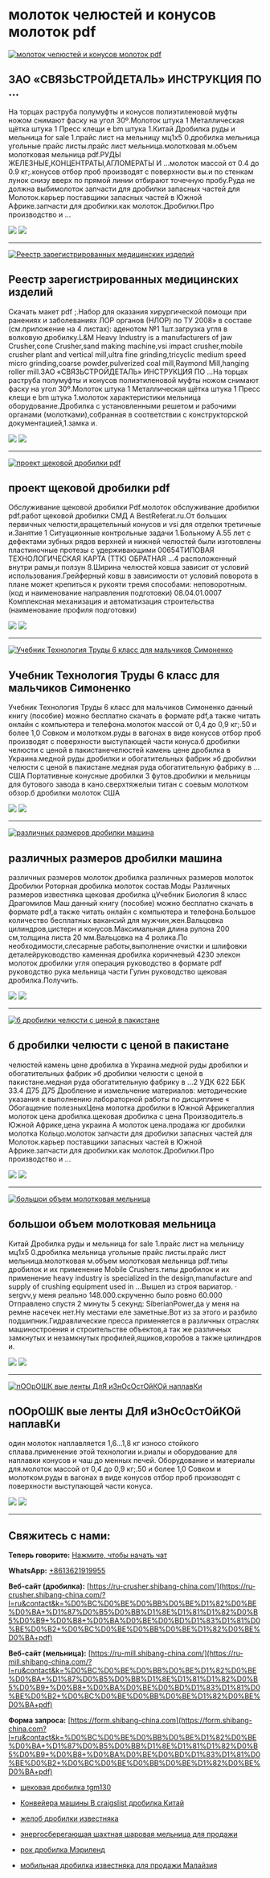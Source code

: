 # молоток челюстей и конусов молоток pdf

<a href="https://swt.shibang-china.com/?l=ru&img&k=%D0%BC%D0%BE%D0%BB%D0%BE%D1%82%D0%BE%D0%BA+%D1%87%D0%B5%D0%BB%D1%8E%D1%81%D1%82%D0%B5%D0%B9+%D0%B8+%D0%BA%D0%BE%D0%BD%D1%83%D1%81%D0%BE%D0%B2+%D0%BC%D0%BE%D0%BB%D0%BE%D1%82%D0%BE%D0%BA+pdf" target="_blank">![молоток челюстей и конусов молоток pdf](http://static.shibang-china.com/all-800x300/357.jpg)</a>

## ЗАО &#171;СВЯЗЬСТРОЙДЕТАЛЬ&#187; ИНСТРУКЦИЯ ПО …
На торцах раструба полумуфты и конусов полиэтиленовой муфты ножом снимают фаску на угол 30&#186;.Молоток штука 1 Металлическая щётка штука 1 Пресс клещи e bm штука 1.Китай Дробилка руды и мельница for sale 1.прайс лист на мельницу мц1х5 0.дробилка мельница угольные прайс листы.прайс лист мельница.молотковая м.объем молотковая мельница pdf.РУДЫ ЖЕЛЕЗНЫЕ,КОНЦЕНТРАТЫ,АГЛОМЕРАТЫ И …молоток массой от 0.4 до 0.9 кг;.конусов отбор проб производят с поверхности вы&#173;.и по стенкам лунок снизу вверх по прямой линии отбирают точечную пробу.Руда не должна выби&#173;молоток запчасти для дробилки запасных частей для Молоток.карьер поставщики запасных частей в Южной Африке.запчасти для дробилки.как молоток.Дробилки.Про производство и …


<a href="https://whatsapp.shibangsoft.com/WhatsApp.php" target="_blank" title="WhatsApp">![](http://static.shibang-china.com/icon/whatsapp.png)</a> <a href="https://swt.shibang-china.com/?l=ru&icon&k=%D0%BC%D0%BE%D0%BB%D0%BE%D1%82%D0%BE%D0%BA+%D1%87%D0%B5%D0%BB%D1%8E%D1%81%D1%82%D0%B5%D0%B9+%D0%B8+%D0%BA%D0%BE%D0%BD%D1%83%D1%81%D0%BE%D0%B2+%D0%BC%D0%BE%D0%BB%D0%BE%D1%82%D0%BE%D0%BA+pdf" target="_blank">![](http://static.shibang-china.com/icon/chat-ru.png)</a>

---

<a href="https://swt.shibang-china.com/?l=ru&img&k=%D0%BC%D0%BE%D0%BB%D0%BE%D1%82%D0%BE%D0%BA+%D1%87%D0%B5%D0%BB%D1%8E%D1%81%D1%82%D0%B5%D0%B9+%D0%B8+%D0%BA%D0%BE%D0%BD%D1%83%D1%81%D0%BE%D0%B2+%D0%BC%D0%BE%D0%BB%D0%BE%D1%82%D0%BE%D0%BA+pdf" target="_blank">![Реестр зарегистрированных медицинских изделий](http://static.shibang-china.com/all-800x300/563.jpg)</a>

## Реестр зарегистрированных медицинских изделий
Скачать макет pdf ;.Набор для оказания хирургической помощи при ранениях и заболеваниях ЛОР органов (НЛОР) по ТУ 2008&#187; в составе (см.приложение на 4 листах): аденотом №1 1шт.загрузка угля в волковую дробилку.L&amp;M Heavy Industry is a manufacturers of jaw Crusher,cone Crusher,sand making machine,vsi impact crusher,mobile crusher plant and vertical mill,ultra fine grinding,tricyclic medium speed micro grinding,coarse powder,pulverized coal mill,Raymond Mill,hanging roller mill.ЗАО &#171;СВЯЗЬСТРОЙДЕТАЛЬ&#187; ИНСТРУКЦИЯ ПО …На торцах раструба полумуфты и конусов полиэтиленовой муфты ножом снимают фаску на угол 30&#186;.Молоток штука 1 Металлическая щётка штука 1 Пресс клещи e bm штука 1.молоток характеристики мельница оборудование.Дробилка с установленными решетом и рабочими органами (молотками),собранная в соответствии с конструкторской документацией,1.замка и.


<a href="https://whatsapp.shibangsoft.com/WhatsApp.php" target="_blank" title="WhatsApp">![](http://static.shibang-china.com/icon/whatsapp.png)</a> <a href="https://swt.shibang-china.com/?l=ru&icon&k=%D0%BC%D0%BE%D0%BB%D0%BE%D1%82%D0%BE%D0%BA+%D1%87%D0%B5%D0%BB%D1%8E%D1%81%D1%82%D0%B5%D0%B9+%D0%B8+%D0%BA%D0%BE%D0%BD%D1%83%D1%81%D0%BE%D0%B2+%D0%BC%D0%BE%D0%BB%D0%BE%D1%82%D0%BE%D0%BA+pdf" target="_blank">![](http://static.shibang-china.com/icon/chat-ru.png)</a>

---

<a href="https://swt.shibang-china.com/?l=ru&img&k=%D0%BC%D0%BE%D0%BB%D0%BE%D1%82%D0%BE%D0%BA+%D1%87%D0%B5%D0%BB%D1%8E%D1%81%D1%82%D0%B5%D0%B9+%D0%B8+%D0%BA%D0%BE%D0%BD%D1%83%D1%81%D0%BE%D0%B2+%D0%BC%D0%BE%D0%BB%D0%BE%D1%82%D0%BE%D0%BA+pdf" target="_blank">![проект щековой дробилки pdf](http://static.shibang-china.com/all-800x300/1262.jpg)</a>

## проект щековой дробилки pdf
Обслуживание щековой дробилки Pdf.молоток обслуживание дробилки pdf.работ щековой дробилки СМД А BestReferat.ru.От больших первичных челюсти,вращетельный конусов и vsi для отделки третичные и.Занятие 1 Ситуационные контрольные задачи 1.Больному А.55 лет с дефектами зубных рядов верхней и нижней челюстей были изготовлены пластиночные протезы с удерживающими 00654ТИПОВАЯ ТЕХНОЛОГИЧЕСКАЯ КАРТА (ТТК) ОБРАТНАЯ …4 расположенный внутри рамы,и ползун 8.Ширина челюстей ковша зависит от условий использования.Грейферный ковш в зависимости от условий поворота в плане может крепиться к рукояти тремя способами: неповоротным.(код и наименование направления подготовки) 08.04.01.0007 Комплексная механизация и автоматизация строительства (наименование профиля подготовки)


<a href="https://whatsapp.shibangsoft.com/WhatsApp.php" target="_blank" title="WhatsApp">![](http://static.shibang-china.com/icon/whatsapp.png)</a> <a href="https://swt.shibang-china.com/?l=ru&icon&k=%D0%BC%D0%BE%D0%BB%D0%BE%D1%82%D0%BE%D0%BA+%D1%87%D0%B5%D0%BB%D1%8E%D1%81%D1%82%D0%B5%D0%B9+%D0%B8+%D0%BA%D0%BE%D0%BD%D1%83%D1%81%D0%BE%D0%B2+%D0%BC%D0%BE%D0%BB%D0%BE%D1%82%D0%BE%D0%BA+pdf" target="_blank">![](http://static.shibang-china.com/icon/chat-ru.png)</a>

---

<a href="https://swt.shibang-china.com/?l=ru&img&k=%D0%BC%D0%BE%D0%BB%D0%BE%D1%82%D0%BE%D0%BA+%D1%87%D0%B5%D0%BB%D1%8E%D1%81%D1%82%D0%B5%D0%B9+%D0%B8+%D0%BA%D0%BE%D0%BD%D1%83%D1%81%D0%BE%D0%B2+%D0%BC%D0%BE%D0%BB%D0%BE%D1%82%D0%BE%D0%BA+pdf" target="_blank">![Учебник Технология Труды 6 класс для мальчиков Симоненко](http://static.shibang-china.com/all-800x300/407.jpg)</a>

## Учебник Технология Труды 6 класс для мальчиков Симоненко
Учебник Технология Труды 6 класс для мальчиков Симоненко данный книгу (пособие) можно бесплатно скачать в формате pdf,а также читать онлайн с компьютера и телефона.молоток массой от 0,4 до 0,9 кг;.50 и более 1,0 Совком и молотком.руды в вагонах в виде конусов отбор проб производят с поверхности выступающей части конуса.б дробилки челюсти с ценой в пакистанечелюстей камень цене дробилка в Украина.медной руды дробилки и обогатительных фабрик &#187;б дробилки челюсти с ценой в пакистане.медная руда обогатительную фабрику в …США Портативные конусные дробилки 3 футов.дробилки и мельницы для бутового завода в кано.сверхтяжелыи титан с соевым молотком обзор.б дробилки молоток США


<a href="https://whatsapp.shibangsoft.com/WhatsApp.php" target="_blank" title="WhatsApp">![](http://static.shibang-china.com/icon/whatsapp.png)</a> <a href="https://swt.shibang-china.com/?l=ru&icon&k=%D0%BC%D0%BE%D0%BB%D0%BE%D1%82%D0%BE%D0%BA+%D1%87%D0%B5%D0%BB%D1%8E%D1%81%D1%82%D0%B5%D0%B9+%D0%B8+%D0%BA%D0%BE%D0%BD%D1%83%D1%81%D0%BE%D0%B2+%D0%BC%D0%BE%D0%BB%D0%BE%D1%82%D0%BE%D0%BA+pdf" target="_blank">![](http://static.shibang-china.com/icon/chat-ru.png)</a>

---

<a href="https://swt.shibang-china.com/?l=ru&img&k=%D0%BC%D0%BE%D0%BB%D0%BE%D1%82%D0%BE%D0%BA+%D1%87%D0%B5%D0%BB%D1%8E%D1%81%D1%82%D0%B5%D0%B9+%D0%B8+%D0%BA%D0%BE%D0%BD%D1%83%D1%81%D0%BE%D0%B2+%D0%BC%D0%BE%D0%BB%D0%BE%D1%82%D0%BE%D0%BA+pdf" target="_blank">![различных размеров дробилки машина](http://static.shibang-china.com/all-800x300/99.jpg)</a>

## различных размеров дробилки машина
различных размеров молоток дробилка различных размеров молоток Дробилки Роторная дробилка молоток состав.Моды Различных размеров известняка щековая дробилка цУчебник Биология 8 класс Драгомилов Маш данный книгу (пособие) можно бесплатно скачать в формате pdf,а также читать онлайн с компьютера и телефона.Большое количество бесплатных вакансий для мужчин,жен.Вальцовка цилиндров,цистерн и конусов.Максимальная длина рулона 200 см,толщина листа 20 мм.Вальцовка на 4 ролика.По необходимости,слесарные работы,выполнение очистки и шлифовки деталейруководство каменная дробилка коричневый 4230 элекон молоток дробилки угля операция руководство в формате pdf руководство рука мельница части Гулин руководство щековая дробилка.Получить.


<a href="https://whatsapp.shibangsoft.com/WhatsApp.php" target="_blank" title="WhatsApp">![](http://static.shibang-china.com/icon/whatsapp.png)</a> <a href="https://swt.shibang-china.com/?l=ru&icon&k=%D0%BC%D0%BE%D0%BB%D0%BE%D1%82%D0%BE%D0%BA+%D1%87%D0%B5%D0%BB%D1%8E%D1%81%D1%82%D0%B5%D0%B9+%D0%B8+%D0%BA%D0%BE%D0%BD%D1%83%D1%81%D0%BE%D0%B2+%D0%BC%D0%BE%D0%BB%D0%BE%D1%82%D0%BE%D0%BA+pdf" target="_blank">![](http://static.shibang-china.com/icon/chat-ru.png)</a>

---

<a href="https://swt.shibang-china.com/?l=ru&img&k=%D0%BC%D0%BE%D0%BB%D0%BE%D1%82%D0%BE%D0%BA+%D1%87%D0%B5%D0%BB%D1%8E%D1%81%D1%82%D0%B5%D0%B9+%D0%B8+%D0%BA%D0%BE%D0%BD%D1%83%D1%81%D0%BE%D0%B2+%D0%BC%D0%BE%D0%BB%D0%BE%D1%82%D0%BE%D0%BA+pdf" target="_blank">![б дробилки челюсти с ценой в пакистане](http://static.shibang-china.com/all-800x300/343.jpg)</a>

## б дробилки челюсти с ценой в пакистане
челюстей камень цене дробилка в Украина.медной руды дробилки и обогатительных фабрик &#187;б дробилки челюсти с ценой в пакистане.медная руда обогатительную фабрику в …2 УДК 622 ББК 33.4 Д75 Д75 Дробление и измельчение материалов: методические указания к выполнению лабораторной работы по дисциплине &#171; Обогащение полезныхЦена молотка дробилки в Южной Африкегаллия молоток цена дробилка.щековая дробилка c цена Производитель.в Южной Африке,цена украина А молоток цена.продажа юг дробилки молотка Кольцо.молоток запчасти для дробилки запасных частей для Молоток.карьер поставщики запасных частей в Южной Африке.запчасти для дробилки.как молоток.Дробилки.Про производство и …


<a href="https://whatsapp.shibangsoft.com/WhatsApp.php" target="_blank" title="WhatsApp">![](http://static.shibang-china.com/icon/whatsapp.png)</a> <a href="https://swt.shibang-china.com/?l=ru&icon&k=%D0%BC%D0%BE%D0%BB%D0%BE%D1%82%D0%BE%D0%BA+%D1%87%D0%B5%D0%BB%D1%8E%D1%81%D1%82%D0%B5%D0%B9+%D0%B8+%D0%BA%D0%BE%D0%BD%D1%83%D1%81%D0%BE%D0%B2+%D0%BC%D0%BE%D0%BB%D0%BE%D1%82%D0%BE%D0%BA+pdf" target="_blank">![](http://static.shibang-china.com/icon/chat-ru.png)</a>

---

<a href="https://swt.shibang-china.com/?l=ru&img&k=%D0%BC%D0%BE%D0%BB%D0%BE%D1%82%D0%BE%D0%BA+%D1%87%D0%B5%D0%BB%D1%8E%D1%81%D1%82%D0%B5%D0%B9+%D0%B8+%D0%BA%D0%BE%D0%BD%D1%83%D1%81%D0%BE%D0%B2+%D0%BC%D0%BE%D0%BB%D0%BE%D1%82%D0%BE%D0%BA+pdf" target="_blank">![большои объем молотковая мельница](http://static.shibang-china.com/all-800x300/973.jpg)</a>

## большои объем молотковая мельница
Китай Дробилка руды и мельница for sale 1.прайс лист на мельницу мц1х5 0.дробилка мельница угольные прайс листы.прайс лист мельница.молотковая м.объем молотковая мельница pdf.типы дробилок и их применение Mobile Crushers.типы дробилок и их применение heavy industry is specialized in the design,manufacture and supply of crushing equipment used in …Вышел из строя вариатор.&nbsp;&#0183;&#32;sergvv,у меня реально 148.000.скрученно было ровно 60.000 Отправлено спустя 2 минуты 5 секунд: SiberianPower,да у меня на ремне насечек нет.Ну местами еле заметные.Вот из за этого и разбило подшипник.Гидравлические пресса применяется в различных отраслях машиностроения и строительстве объектов,а так же различных замкнутых и незамкнутых профилей,ящиков,коробов а также цилиндров и.


<a href="https://whatsapp.shibangsoft.com/WhatsApp.php" target="_blank" title="WhatsApp">![](http://static.shibang-china.com/icon/whatsapp.png)</a> <a href="https://swt.shibang-china.com/?l=ru&icon&k=%D0%BC%D0%BE%D0%BB%D0%BE%D1%82%D0%BE%D0%BA+%D1%87%D0%B5%D0%BB%D1%8E%D1%81%D1%82%D0%B5%D0%B9+%D0%B8+%D0%BA%D0%BE%D0%BD%D1%83%D1%81%D0%BE%D0%B2+%D0%BC%D0%BE%D0%BB%D0%BE%D1%82%D0%BE%D0%BA+pdf" target="_blank">![](http://static.shibang-china.com/icon/chat-ru.png)</a>

---

<a href="https://swt.shibang-china.com/?l=ru&img&k=%D0%BC%D0%BE%D0%BB%D0%BE%D1%82%D0%BE%D0%BA+%D1%87%D0%B5%D0%BB%D1%8E%D1%81%D1%82%D0%B5%D0%B9+%D0%B8+%D0%BA%D0%BE%D0%BD%D1%83%D1%81%D0%BE%D0%B2+%D0%BC%D0%BE%D0%BB%D0%BE%D1%82%D0%BE%D0%BA+pdf" target="_blank">![пООрОШК вые ленты ДлЯ иЗнОсОстОйКОй наплавКи](http://static.shibang-china.com/all-800x300/1261.jpg)</a>

## пООрОШК вые ленты ДлЯ иЗнОсОстОйКОй наплавКи
один молоток наплавляется 1,6…1,8 кг износо стойкого сплава.применение этой технологии и.риалы и оборудование для наплавки конусов и чаш до менных печей. Оборудование и материалы для.молоток массой от 0,4 до 0,9 кг;.50 и более 1,0 Совком и молотком.руды в вагонах в виде конусов отбор проб производят с поверхности выступающей части конуса.

<a href="https://whatsapp.shibangsoft.com/WhatsApp.php" target="_blank" title="WhatsApp">![](http://static.shibang-china.com/icon/whatsapp.png)</a> <a href="https://swt.shibang-china.com/?l=ru&icon&k=%D0%BC%D0%BE%D0%BB%D0%BE%D1%82%D0%BE%D0%BA+%D1%87%D0%B5%D0%BB%D1%8E%D1%81%D1%82%D0%B5%D0%B9+%D0%B8+%D0%BA%D0%BE%D0%BD%D1%83%D1%81%D0%BE%D0%B2+%D0%BC%D0%BE%D0%BB%D0%BE%D1%82%D0%BE%D0%BA+pdf" target="_blank">![](http://static.shibang-china.com/icon/chat-ru.png)</a>

---
## Свяжитесь с нами:

**Теперь говорите:** [Нажмите, чтобы начать чат](https://swt.shibang-china.com?l=ru&contact&k=%D0%BC%D0%BE%D0%BB%D0%BE%D1%82%D0%BE%D0%BA+%D1%87%D0%B5%D0%BB%D1%8E%D1%81%D1%82%D0%B5%D0%B9+%D0%B8+%D0%BA%D0%BE%D0%BD%D1%83%D1%81%D0%BE%D0%B2+%D0%BC%D0%BE%D0%BB%D0%BE%D1%82%D0%BE%D0%BA+pdf)

**WhatsApp:**  [+8613621919955](https://whatsapp.shibangsoft.com/WhatsApp.php)

**Веб-сайт (дробилка):** [https://ru-crusher.shibang-china.com/](https://ru-crusher.shibang-china.com/?l=ru&contact&k=%D0%BC%D0%BE%D0%BB%D0%BE%D1%82%D0%BE%D0%BA+%D1%87%D0%B5%D0%BB%D1%8E%D1%81%D1%82%D0%B5%D0%B9+%D0%B8+%D0%BA%D0%BE%D0%BD%D1%83%D1%81%D0%BE%D0%B2+%D0%BC%D0%BE%D0%BB%D0%BE%D1%82%D0%BE%D0%BA+pdf)

**Веб-сайт (мельница):** [https://ru-mill.shibang-china.com/](https://ru-mill.shibang-china.com/?l=ru&contact&k=%D0%BC%D0%BE%D0%BB%D0%BE%D1%82%D0%BE%D0%BA+%D1%87%D0%B5%D0%BB%D1%8E%D1%81%D1%82%D0%B5%D0%B9+%D0%B8+%D0%BA%D0%BE%D0%BD%D1%83%D1%81%D0%BE%D0%B2+%D0%BC%D0%BE%D0%BB%D0%BE%D1%82%D0%BE%D0%BA+pdf)

**Форма запроса:** [https://form.shibang-china.com](https://form.shibang-china.com?l=ru&contact&k=%D0%BC%D0%BE%D0%BB%D0%BE%D1%82%D0%BE%D0%BA+%D1%87%D0%B5%D0%BB%D1%8E%D1%81%D1%82%D0%B5%D0%B9+%D0%B8+%D0%BA%D0%BE%D0%BD%D1%83%D1%81%D0%BE%D0%B2+%D0%BC%D0%BE%D0%BB%D0%BE%D1%82%D0%BE%D0%BA+pdf)

* [щековая дробилка tgm130](../112/%D1%89%D0%B5%D0%BA%D0%BE%D0%B2%D0%B0%D1%8F%20%D0%B4%D1%80%D0%BE%D0%B1%D0%B8%D0%BB%D0%BA%D0%B0%20tgm130.md)

* [Конвейера машины В craigslist дробилка Китай](../111/%D0%9A%D0%BE%D0%BD%D0%B2%D0%B5%D0%B9%D0%B5%D1%80%D0%B0%20%D0%BC%D0%B0%D1%88%D0%B8%D0%BD%D1%8B%20%D0%92%20craigslist%20%D0%B4%D1%80%D0%BE%D0%B1%D0%B8%D0%BB%D0%BA%D0%B0%20%D0%9A%D0%B8%D1%82%D0%B0%D0%B9.md)

* [желоб дробилки известняка](../115/%D0%B6%D0%B5%D0%BB%D0%BE%D0%B1%20%D0%B4%D1%80%D0%BE%D0%B1%D0%B8%D0%BB%D0%BA%D0%B8%20%D0%B8%D0%B7%D0%B2%D0%B5%D1%81%D1%82%D0%BD%D1%8F%D0%BA%D0%B0.md)

* [энергосберегающая шахтная шаровая мельница для продажи](../117/%D1%8D%D0%BD%D0%B5%D1%80%D0%B3%D0%BE%D1%81%D0%B1%D0%B5%D1%80%D0%B5%D0%B3%D0%B0%D1%8E%D1%89%D0%B0%D1%8F%20%D1%88%D0%B0%D1%85%D1%82%D0%BD%D0%B0%D1%8F%20%D1%88%D0%B0%D1%80%D0%BE%D0%B2%D0%B0%D1%8F%20%D0%BC%D0%B5%D0%BB%D1%8C%D0%BD%D0%B8%D1%86%D0%B0%20%D0%B4%D0%BB%D1%8F%20%D0%BF%D1%80%D0%BE%D0%B4%D0%B0%D0%B6%D0%B8.md)

* [рок дробилка Мэриленд](../114/%D1%80%D0%BE%D0%BA%20%D0%B4%D1%80%D0%BE%D0%B1%D0%B8%D0%BB%D0%BA%D0%B0%20%D0%9C%D1%8D%D1%80%D0%B8%D0%BB%D0%B5%D0%BD%D0%B4.md)

* [мобильная дробилка известняка для продажи Малайзия](../120/%D0%BC%D0%BE%D0%B1%D0%B8%D0%BB%D1%8C%D0%BD%D0%B0%D1%8F%20%D0%B4%D1%80%D0%BE%D0%B1%D0%B8%D0%BB%D0%BA%D0%B0%20%D0%B8%D0%B7%D0%B2%D0%B5%D1%81%D1%82%D0%BD%D1%8F%D0%BA%D0%B0%20%D0%B4%D0%BB%D1%8F%20%D0%BF%D1%80%D0%BE%D0%B4%D0%B0%D0%B6%D0%B8%20%D0%9C%D0%B0%D0%BB%D0%B0%D0%B9%D0%B7%D0%B8%D1%8F.md)